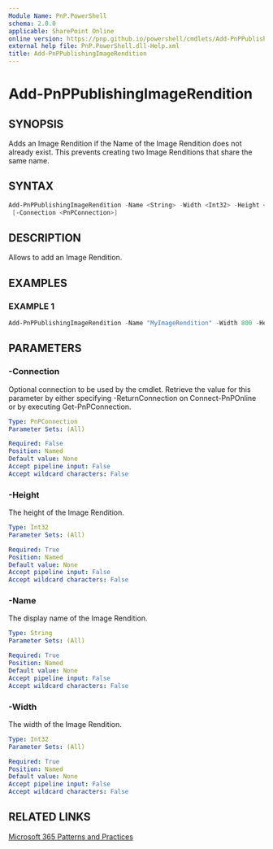 ```yaml
---
Module Name: PnP.PowerShell
schema: 2.0.0
applicable: SharePoint Online
online version: https://pnp.github.io/powershell/cmdlets/Add-PnPPublishingImageRendition.html
external help file: PnP.PowerShell.dll-Help.xml
title: Add-PnPPublishingImageRendition
---
```

  
# Add-PnPPublishingImageRendition

## SYNOPSIS
Adds an Image Rendition if the Name of the Image Rendition does not already exist. This prevents creating two Image Renditions that share the same name.

## SYNTAX

```powershell
Add-PnPPublishingImageRendition -Name <String> -Width <Int32> -Height <Int32> 
 [-Connection <PnPConnection>] 
```

## DESCRIPTION

Allows to add an Image Rendition.

## EXAMPLES

### EXAMPLE 1
```powershell
Add-PnPPublishingImageRendition -Name "MyImageRendition" -Width 800 -Height 600
```

## PARAMETERS

### -Connection
Optional connection to be used by the cmdlet. Retrieve the value for this parameter by either specifying -ReturnConnection on Connect-PnPOnline or by executing Get-PnPConnection.

```yaml
Type: PnPConnection
Parameter Sets: (All)

Required: False
Position: Named
Default value: None
Accept pipeline input: False
Accept wildcard characters: False
```

### -Height
The height of the Image Rendition.

```yaml
Type: Int32
Parameter Sets: (All)

Required: True
Position: Named
Default value: None
Accept pipeline input: False
Accept wildcard characters: False
```

### -Name
The display name of the Image Rendition.

```yaml
Type: String
Parameter Sets: (All)

Required: True
Position: Named
Default value: None
Accept pipeline input: False
Accept wildcard characters: False
```



### -Width
The width of the Image Rendition.

```yaml
Type: Int32
Parameter Sets: (All)

Required: True
Position: Named
Default value: None
Accept pipeline input: False
Accept wildcard characters: False
```

## RELATED LINKS

[Microsoft 365 Patterns and Practices](https://aka.ms/m365pnp)


